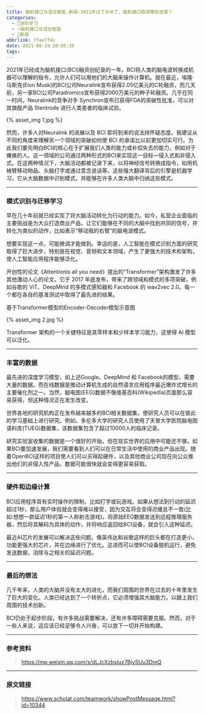 ```yaml
---
title: 脑机接口与混合智能-新闻-2021年过了大半了，脑机接口取得哪些进展？
categories:
  - 🌙进阶学习
  - ⭐脑机接口与混合智能
  - 💫新闻
abbrlink: ffae7f4c
date: 2021-08-29 20:05:16
tags:
---
```


2021年已经成为脑机接口(BCI)融资创纪录的一年。BCI将人类的脑电波转换成机器可以理解的指令，允许人们可以用他们的大脑来操作计算机。就在最近，埃隆·马斯克(Elon Musk)的BCI公司Neuralink宣布获得2.05亿美元的C轮融资，而几天前，另一家BCI公司Paradromics宣布获得2000万美元的种子轮融资。几乎在同一时间，Neuralink的竞争对手 Synchron宣布已获得FDA的突破性批准，可以对其旗舰产品 Stentrode 进行人类患者的临床试验。

{% asset_img 1.jpg %}

<!--more-->

然而，许多人对Neuralink 的进展以及 BCI 即将到来的说法持怀疑态度。我建议从不同的角度来理解另一个领域的突破如何使 BCI 的承诺比以前更加切实可行。为此我们要先明白BCI的核心在于扩展我们人类的能力或补偿失去的能力，例如对于瘫痪的人。这一领域的公司通过两种形式的BCI来实现这一目标—侵入式和非侵入式。在这两种情况下，大脑活动都被记录下来，以将神经信号转换成指令，如用机械臂移动物品、头脑打字或通过意念说话等。这些强大翻译背后的引擎是机器学习，它从大脑数据中识别模式，并能够在许多人类大脑中归纳这些模式。

***

### 模式识别与迁移学习

早在几十年前就已经实现了将大脑活动转化为行动的能力。如今，私营企业面临的主要挑战是为大众打造商业产品，让它们能够在不同的大脑中找到共同的信号，并转化为类似的动作，比如表示“移动我的右臂”的脑电波模式。

想要实现这一点，可能微调才能做到。幸运的是，人工智能在模式识别方面的研究取得了巨大进步，特别是在视觉、音频和文本领域，产生了更强大的技术和架构，使人工智能应用程序能够泛化。

开创性的论文《Attentionis all you need》提出的“Transformer”架构激发了许多其他激动人心的论文。它于 2017 年底发布，带来了跨领域和模式的多项突破，例如谷歌的 ViT、DeepMind 的多模式感知器和 Facebook 的 wav2vec 2.0。每一个都在各自的基准测试中取得了最先进的结果。

基于Transformer模型的Encoder-Decoder模型示意图

{% asset_img 2.jpg %}

Transformer 架构的一个关键特征是其零样本和少样本学习能力，这使得 AI 模型可以泛化。

***

### 丰富的数据

最先进的深度学习模型，如上述Google、DeepMind 和 Facebook的模型，需要大量的数据。而在线数据是推动计算机生成的自然语言应用程序最近爆炸式增长的主要催化剂之一。当然，脑电图(EEG)数据不像维基百科(Wikipedia)页面那么容易获得，但这种情况正在发生改变。

世界各地的研究机构正在发布越来越多的BCI相关数据集，使研究人员可以在彼此的学习基础上进行研究。例如，多伦多大学的研究人员使用了天普大学医院脑电图语料库(TUEG)数据集，该数据集包含了超过10000人的临床记录。

研究实验室收集的数据是一个很好的开始，但在现实世界的应用中可能还不够。如果BCI要加速发展，我们需要看到人们可以在日常生活中使用的商业产品出现。随着OpenBCI这样的项目使人们可以买得起硬件，以及其他商业公司现在向公众推出他们的非侵入性产品，数据可能很快就会变得更容易获取。

***

### 硬件和边缘计算

BCI应用程序具有实时操作的限制，比如打字或玩游戏。如果从想法到行动的延迟超过1秒，那么用户体验就会变得难以接受，因为交互将会变得迟缓且不一致(比如:想想一款延迟1秒的第一人称射击游戏)。将原始EEG数据发送到远程推理服务器，然后将其解码为具体的动作，并将响应返回给BCI设备，就会引入这种延迟。

最近AI芯片的发展可以解决这些问题。像英伟达和谷歌这样的巨头都在打造更小、功能更强大的芯片，并在边缘进行了优化。这进而可以使BCI设备脱机运行，避免发送数据，消除与之相关的延迟问题。

***

### 最后的想法

几千年来，人类的大脑并没有太大的进化，而我们周围的世界在过去的十年里发生了巨大的变化。人类已经达到了一个转折点，它必须增强其大脑能力，以跟上我们周围的技术创新。

BCI仍处于起步阶段，有许多挑战需要解决，还有许多障碍需要克服。然而，对于一些人来说，这应该已经足够令人兴奋，可以放下一切并开始构建。

***

### 参考资料

> <https://mp.weixin.qq.com/s/dLJcXzbsIuz7BjvSUu3DmQ>

***

### 原文链接

> <https://www.scholat.com/teamwork/showPostMessage.html?id=10344>
